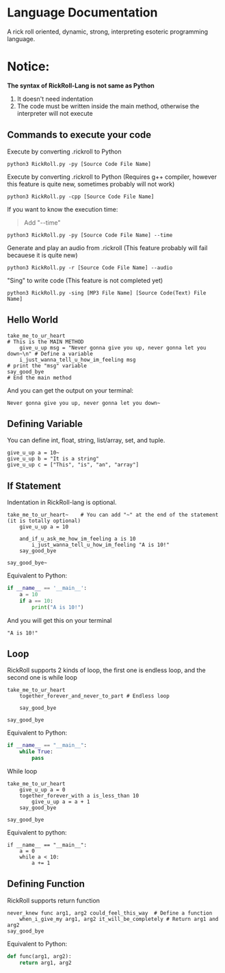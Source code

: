 # Language Documentation
A rick roll oriented, dynamic, strong, interpreting esoteric programming language.

# Notice:
**The syntax of RickRoll-Lang is not same as Python**
1. It doesn't need indentation
2. The code must be written inside the main method, otherwise the interpreter will not execute

## Commands to execute your code
Execute by converting .rickroll to Python
```
python3 RickRoll.py -py [Source Code File Name]
```
Execute by converting .rickroll to Python (Requires g++ compiler, however this feature is quite new, sometimes probably will not work)
```
python3 RickRoll.py -cpp [Source Code File Name]
```
If you want to know the execution time:

> Add "--time"

```
python3 RickRoll.py -py [Source Code File Name] --time
```

Generate and play an audio from .rickroll (This feature probably will fail becauese it is quite new)
```
python3 RickRoll.py -r [Source Code File Name] --audio
```
"Sing" to write code (This feature is not completed yet)
```
python3 RickRoll.py -sing [MP3 File Name] [Source Code(Text) File Name]
```


## Hello World
```
take_me_to_ur_heart                                                        # This is the MAIN METHOD
    give_u_up msg = "Never gonna give you up, never gonna let you down~\n" # Define a variable
    i_just_wanna_tell_u_how_im_feeling msg                                 # print the "msg" variable
say_good_bye                                                               # End the main method
```
And you can get the output on your terminal:
```
Never gonna give you up, never gonna let you down~
```

## Defining Variable
You can define int, float, string, list/array, set, and tuple.
```
give_u_up a = 10~
give_u_up b = "It is a string"
give_u_up c = ["This", "is", "an", "array"]

```

## If Statement
Indentation in RickRoll-lang is optional.
```
take_me_to_ur_heart~    # You can add "~" at the end of the statement (it is totally optional)
    give_u_up a = 10

    and_if_u_ask_me_how_im_feeling a is 10
        i_just_wanna_tell_u_how_im_feeling "A is 10!"
    say_good_bye

say_good_bye~
```
Equivalent to Python:
```python
if __name__ == '__main__':
    a = 10
    if a == 10:
        print("A is 10!")

```

And you will get this on your terminal
```
"A is 10!"
```

## Loop
RickRoll supports 2 kinds of loop, the first one is endless loop, and the second one is while loop
```
take_me_to_ur_heart
    together_forever_and_never_to_part # Endless loop

    say_good_bye

say_good_bye
```
Equivalent to Python:
```Python
if __name__ == "__main__":
    while True:
        pass
```
While loop
```
take_me_to_ur_heart
    give_u_up a = 0
    together_forever_with a is_less_than 10
        give_u_up a = a + 1
    say_good_bye

say_good_bye
```
Equivalent to python:
```
if __name__ == "__main__":
    a = 0
    while a < 10:
        a += 1

```

## Defining Function
RickRoll supports return function
```
never_knew func arg1, arg2 could_feel_this_way  # Define a function
    when_i_give_my arg1, arg2 it_will_be_completely # Return arg1 and arg2
say_good_bye
```
Equivalent to Python:
```python
def func(arg1, arg2):
    return arg1, arg2
```
